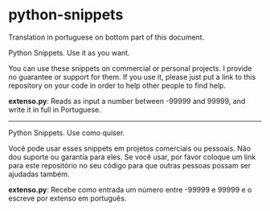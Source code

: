 # python-snippets
Translation in portuguese on bottom part of this document.

Python Snippets. Use it as you want.

You can use these snippets on commercial or personal projects. I provide no guarantee or support for them. If you use it, please just put a link to this repository on your code in order to help other people to find help.

 **extenso.py**: Reads as input a number between -99999 and 99999, and write it in full in Portuguese.
 
 -----
 
 Python Snippets. Use como quiser.

Você pode usar esses snippets em projetos comerciais ou pessoais. Não dou suporte ou garantia para eles. Se você usar, por favor coloque um link para este repositório no seu código para que outras pessoas possam ser ajudadas também.

 **extenso.py**: Recebe como entrada um número entre -99999 e 99999 e o escreve por extenso em português.
